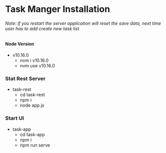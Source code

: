 # Task Manger Installation
###### Note: If you restart the server application will reset the save data,  next time user has to add create new task list

#### Node Version 
* v10.16.0
    * nvm i v10.16.0
    * nvm use v10.16.0

### Stat Rest Server 
 * task-rest
    * cd task-rest
    * npm i
    * node app.js

### Start UI

 * task-app
    * cd task-app
    * npm i
    * npm run serve







